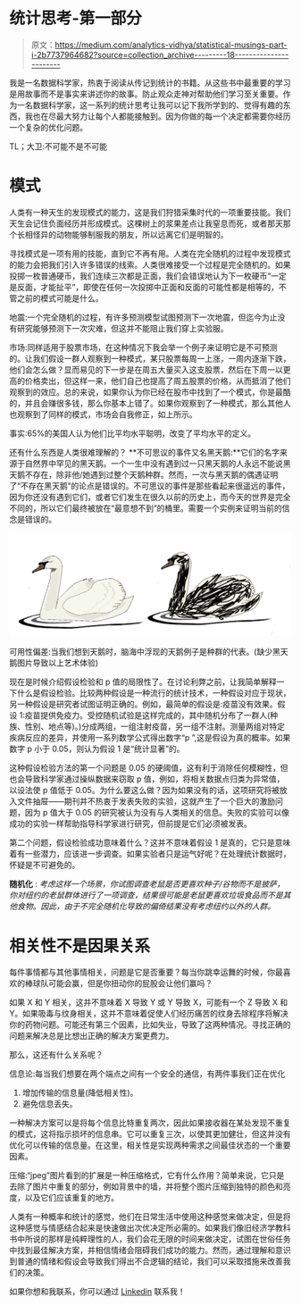 # 统计思考-第一部分

> 原文：<https://medium.com/analytics-vidhya/statistical-musings-part-i-2b7737964682?source=collection_archive---------18----------------------->

我是一名数据科学家，热衷于阅读从传记到统计的书籍。从这些书中最重要的学习是用故事而不是事实来讲述你的故事。防止观众走神对帮助他们学习至关重要。作为一名数据科学家，这一系列的统计思考让我可以记下我所学到的、觉得有趣的东西，我也在尽最大努力让每个人都能接触到。因为你做的每一个决定都需要你经历一个复杂的优化问题。

TL；大卫:不可能不是不可能

# 模式

人类有一种天生的发现模式的能力，这是我们狩猎采集时代的一项重要技能。我们天生会记住负面经历并形成模式。这棵树上的浆果差点让我窒息而死，或者那天那个长相怪异的动物能够制服我的朋友，所以远离它们是明智的。

寻找模式是一项有用的技能，直到它不再有用。人类在完全随机的过程中发现模式的能力会把我们引入许多错误的线索。人类很难接受一个过程是完全随机的。如果投掷一枚普通硬币，我们连续三次都是正面，我们会错误地认为下一枚硬币“一定是反面，才能扯平”，即使在任何一次投掷中正面和反面的可能性都是相等的，不管之前的模式可能是什么。

地震:一个完全随机的过程，有许多预测模型试图预测下一次地震，但迄今为止没有研究能够预测下一次灾难，但这并不能阻止我们穿上实验服。

市场:同样适用于股票市场，在这种情况下我会举一个例子来证明它是不可预测的。让我们假设一群人观察到一种模式，某只股票每周一上涨，一周内逐渐下跌，他们会怎么做？显而易见的下一步是在周五大量买入这支股票，然后在下周一以更高的价格卖出，但这样一来，他们自己也提高了周五股票的价格，从而抵消了他们观察到的效应。总的来说，如果你认为你已经在股市中找到了一个模式，你是最酷的，并且会赚很多钱，那么你基本上错了。如果你观察到了一种模式，那么其他人也观察到了同样的模式，市场会自我修正，如上所示。

事实:65%的美国人认为他们比平均水平聪明，改变了平均水平的定义。

还有什么东西是人类很难理解的？
**不可思议的事件又名黑天鹅:**它们的名字来源于自然界中罕见的黑天鹅。一个一生中没有遇到过一只黑天鹅的人永远不能说黑天鹅不存在，除非他/她遇到过整个天鹅种群。然而，一次与黑天鹅的偶遇证明了“不存在黑天鹅”的论点是错误的。不可思议的事件是那些看起来很遥远的事件，因为你还没有遇到它们，或者它们发生在很久以前的历史上，而今天的世界是完全不同的，所以它们最终被放在“最意想不到”的桶里。需要一个实例来证明当前的信念是错误的。

![](img/3d75923bc83f2627c215eae191bd185a.png)

可用性偏差:当我们想到天鹅时，脑海中浮现的天鹅例子是种群的代表。(缺少黑天鹅图片导致以上艺术体验)

现在是时候介绍假设检验和 p 值的局限性了。在讨论利弊之前，让我简单解释一下什么是假设检验。比较两种假设是一种流行的统计技术，一种假设对应于现状，另一种假设是研究者试图证明正确的。例如，最简单的假设是:疫苗没有效果。假设 1:疫苗提供免疫力。受控随机试验是这样完成的，其中随机分布了一群人(种族、性别、地点等)。)分成两组，一组注射疫苗，另一组不注射。测量两组对特定疾病反应的差异，并使用一系列数学公式得出数字“p ”,这是假设为真的概率。如果数字 p 小于 0.05，则认为假设 1 是“统计显著”的。

这种假设检验方法的第一个问题是 0.05 的硬阈值，这有利于消除任何模糊性，但也会导致科学家通过操纵数据来窃取 p 值，例如，将相关数据点归类为异常值，以设法使 p 值低于
0.05。为什么要这么做？因为如果没有的话，这项研究将被放入文件抽屉——期刊并不热衷于发表失败的实验，这就产生了一个巨大的激励问题，因为 p 值大于 0.05 的研究被认为没有与人类相关的信息。失败的实验可以像成功的实验一样帮助指导科学家进行研究，但前提是它们必须被发表。

第二个问题，假设检验成功意味着什么？这并不意味着假设 1 是真的，它只是意味着有一些潜力，应该进一步调查。如果实验者只是运气好呢？在处理统计数据时，怀疑是不可避免的。

**随机化** : *考虑这样一个场景，你试图调查老鼠是否更喜欢种子/谷物而不是披萨，你对纽约的老鼠群体进行了一项调查，结果很可能是老鼠更喜欢垃圾食品而不是其他食物。因此，由于不完全随机化导致的偏倚结果没有考虑纽约以外的人群。*

# 相关性不是因果关系

每件事情都与其他事情相关，问题是它是否重要？每当你跳幸运舞的时候，你最喜欢的棒球队可能会赢，但是你扭动你的屁股会让他们赢吗？

如果 X 和 Y 相关，这并不意味着 X 导致 Y 或 Y 导致 X，可能有一个 Z 导致 X 和 Y。如果吸毒与纹身相关，这并不意味着促使人们经历痛苦的纹身去除程序将解决你的药物问题。可能还有第三个因素，比如失业，导致了这两种情况。寻找正确的问题来解决总是比想出正确的解决方案更费力。

那么，这还有什么关系呢？

信息论:每当我们想要在两个端点之间有一个安全的通信，有两件事我们正在优化

1.  增加传输的信息量(降低相关性)。
2.  避免信息丢失。

一种解决方案可以是将每个信息比特重复两次，因此如果接收器在某处发现不重复的模式，这将指示损坏的信息串。它可以重复三次，以使其更加健壮，但这并没有优化可以传输的信息量。在这里，相关性是实现两种需求之间最佳状态的一个重要因素。

压缩:“jpeg”图片看到的扩展是一种压缩格式，它有什么作用？简单来说，它只是去除了图片中重复的部分，例如背景中的墙，并将整个图片压缩到独特的颜色和亮度，以及它们应该重复的地方。

人类有一种概率和统计的感觉，他们在日常生活中使用这种感觉来做决定，但是将这种感觉与情感结合起来是快速做出次优决定所必需的。如果我们像旧经济学教科书中所说的那样是纯粹理性的人，我们会花无限的时间来做决定，试图在世俗任务中找到最佳解决方案，并相信情绪会阻碍我们成功的能力。然而，通过理解和意识到普通的情绪和假设会导致我们得出不合逻辑的结论，我们可以采取措施来改善我们的决策。

如果你想和我联系，你可以通过 [Linkedin](https://www.linkedin.com/in/apurva-misra/) 联系我！